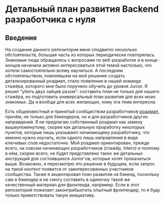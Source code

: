 # Детальный план развития Backend разработчика с нуля
## Введение
На создание данного репозитория меня сподвигло несколько обстоятельств, большая часть из которых периодически повторялась. Знакомые люди обращались с вопросами по веб-разработке и в конце-концов начинали активно интересоваться этой темой настолько, что хотели самостоятельно всему научиться. А последним обстоятельством, повлиявшем на моё решение создать детализированный роадмап, стало появление в нашей команде стажёра, которого мне было поручено обучить до уровня Junior. Я решил "убить двух зайцев разом": составить план не только для нашего стажёра, но подготовить универсальный план развития для всех моих знакомых. Да и вообще для всех желающих, кому эта тема интересна.

Есть общеизвестный и принятый сообществом разработчиков [роадмап](https://roadmap.sh/), причём, не только для бэкендеров, но и для разработчиков других направдений. Я не предлагаю собственный роадмап как замену вышеупомянутому, скорее как детальную проработку некоторых пунктов, которые лишь указывают начинающему разработчику, что именно нужно изучать, если одного лишь направления в виде ключевых слов недостаточно. Мой роадмап ориентирован, прежде всего, на совсем начинающих разработчиков (стажёр, Intern) и поэтому в нём, скорее всего, не будет представлено таких же детальных инструкций для состоявшихся Junior'ов, которые хотят прокачаться выше. Возможно, я пересмотрю это решение в будущем, если запрос на такой контент появится от заинтересованных участников сообщества. Также я акцентировал план развития на бэкенд, поскольку сам я бэкендер и не смогу составить в одиночку такой же качественный материал для фронтенда, например. Если в этот репозиторий пожелает законтрибьютить опытный фронтендер, то я буду только приветствовать такую инициативу.